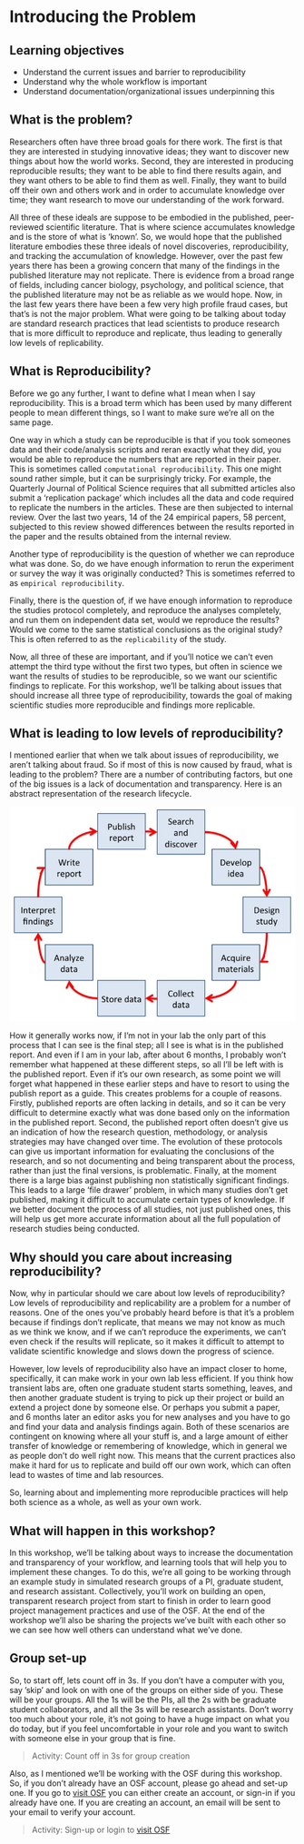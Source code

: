 # Introducing the Problem

## Learning objectives
* Understand the current issues and barrier to reproducibility
* Understand why the whole workflow is important
* Understand documentation/organizational issues underpinning this

## What is the problem?

Researchers often have three broad goals for there work. The first is that they are interested in studying innovative ideas; they want to discover new things about how the world works. Second, they are interested in producing reproducible results; they want to be able to find there results again, and they want others to be able to find them as well. Finally, they want to build off their own and others work and in order to accumulate knowledge over time; they want research to move our understanding of the work forward. 

All three of these ideals are suppose to be embodied in the published, peer-reviewed scientific literature. That is where science accumulates knowledge and is the store of what is ‘known’. So, we would hope that the published literature embodies these three ideals of novel discoveries, reproducibility, and tracking the accumulation of knowledge. However, over the past few years there has been a growing concern that many of the findings in the published literature may not replicate. There is evidence from a broad range of fields, including cancer biology, psychology, and political science, that the published literature may not be as reliable as we would hope. Now, in the last few years there have been a few very high profile fraud cases, but that’s is not the major problem. What were going to be talking about today are standard research practices that lead scientists to produce research that is more difficult to reproduce and replicate, thus leading to generally low levels of replicability. 


## What is Reproducibility?

Before we go any further, I want to define what I mean when I say reproducibility. This is a broad term which has been used by many different people to mean different things, so I want to make sure we’re all on the same page. 

One way in which a study can be reproducible is that if you took someones data and their code/analysis scripts and reran exactly what they did, you would be able to reproduce the numbers that are reported in their paper. This is sometimes called `computational reproducibility`. This one might sound rather simple, but it can be surprisingly tricky. For example, the Quarterly Journal of Political Science requires that all submitted articles also submit a ‘replication package’ which includes all the data and code required to replicate the numbers in the articles. These are then subjected to internal review. Over the last two years, 14 of the 24 empirical papers, 58 percent, subjected to this review showed differences between the results reported in the paper and the results obtained from the internal review.

Another type of reproducibility is the question of whether we can reproduce what was done. So, do we have enough information to rerun the experiment or survey the way it was originally conducted? This is sometimes referred to as `empirical reproducibility`.

Finally, there is the question of, if we have enough information to reproduce the studies protocol completely, and reproduce the analyses completely, and run them on independent data set, would we reproduce the results? Would we come to the same statistical conclusions as the original study? This is often referred to as the `replicability` of the study.

Now, all three of these are important, and if you’ll notice we can’t even attempt the third type without the first two types, but often in science we want the results of studies to be reproducible, so we want our scientific findings to replicate. For this workshop, we’ll be talking about issues that should increase all three type of reproducibility, towards the goal of making scientific studies more reproducible and findings more replicable.


## What is leading to low levels of reproducibility?

I mentioned earlier that when we talk about issues of reproducibility, we aren’t talking about fraud. So if most of this is now caused by fraud, what is leading to the problem? There are a number of contributing factors, but one of the big issues is a lack of documentation and transparency. Here is an abstract representation of the research lifecycle. 

![research lifecycle](intro_figs/research_lifecycle.png)


How it generally works now, if I’m not in your lab the only part of this process that I can see is the final step; all I see is what is in the published report. And even if I am in your lab, after about 6 months, I probably won’t remember what happened at these different steps, so all I’ll be left with is the published report. Even if it’s our own research, as some point we will forget what happened in these earlier steps and have to resort to using the publish report as a guide. This creates problems for a couple of reasons. Firstly, published reports are often lacking in details, and so it can be very difficult to determine exactly what was done based only on the information in the published report. Second, the published report often doesn’t give us an indication of how the research question, methodology, or analysis strategies may have changed over time. The evolution of these protocols can give us important information for evaluating the conclusions of the research, and so not documenting and being transparent about the process, rather than just the final versions, is problematic. Finally, at the moment there is a large bias against publishing non statistically significant findings. This leads to a large ‘file drawer’ problem, in which many studies don’t get published, making it difficult to accumulate certain types of knowledge. If we better document the process of all studies, not just published ones, this will help us get more accurate information about all the full population of research studies being conducted. 

## Why should you care about increasing reproducibility?

Now, why in particular should we care about low levels of reproducibility? Low levels of reproducibility and replicability are a problem for a number of reasons. One of the ones you’ve probably heard before is that it’s a problem because if findings don’t replicate, that means we may not know as much as we think we know, and if we can’t reproduce the experiments, we can’t even check if the results will replicate, so it makes it difficult to attempt to validate scientific knowledge and slows down the progress of science. 

However, low levels of reproducibility also have an impact closer to home, specifically, it can make work in your own lab less efficient. If you think how transient labs are, often one graduate student starts something, leaves, and then another graduate student is trying to pick up their project or build an extend a project done by someone else. Or perhaps you submit a paper, and 6 months later an editor asks you for new analyses and you have to go and find your data and analysis findings again. Both of these scenarios are contingent on knowing where all your stuff is, and a large amount of either transfer of knowledge or remembering of knowledge, which in general we as people don’t do well right now. This means that the current practices also make it hard for us to replicate and build off our own work, which can often lead to wastes of time and lab resources.  

So, learning about and implementing more reproducible practices will help both science as a whole, as well as your own work.

## What will happen in this workshop?

In this workshop, we’ll be talking about ways to increase the documentation and transparency of your workflow, and learning tools that will help you to implement these changes. To do this, we’re all going to be working through an example study in simulated research groups of a PI, graduate student, and research assistant. Collectively, you’ll work on building an open, transparent research project from start to finish in order to learn good project management practices and use of the OSF. At the end of the workshop we’ll also be sharing the projects we’ve built with each other so we can see how well others can understand what we’ve done. 

## Group set-up
So, to start off, lets count off in 3s. If you don’t have a computer with you, say ’skip’ and look on with one of the groups on either side of you. These will be your groups. All the 1s will be the PIs, all the 2s with be graduate student collaborators, and all the 3s will be research assistants. Don’t worry too much about your role, it’s not going to have a huge impact on what you do today, but if you feel uncomfortable in your role and you want to switch with someone else in your group that is fine.

> Activity: Count off in 3s for group creation

Also, as I mentioned we’ll be working with the OSF during this workshop. So, if you don’t already have an OSF account, please go ahead and set-up one. If you go to [visit OSF](https://osf.io) you can either create an account, or sign-in if you already have one. If you are creating an account, an email will be sent to your email to verify your account.

> Activity: Sign-up or login to [visit OSF](https://osf.io)



